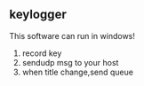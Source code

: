 ## keylogger

This software can run in windows!

1. record key
2. sendudp msg to your host
3. when title change,send queue